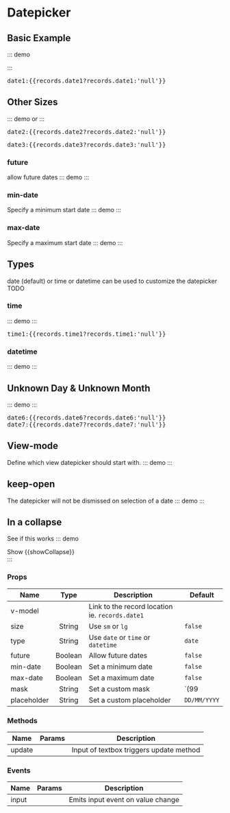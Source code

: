 # Datepicker
## Basic Example

::: demo
<div class="was-validated">
      <form-group>
            <datepicker v-model="records.date1" />
      </form-group>
</div>
:::
<pre class="text-white">date1:{{records.date1?records.date1:'null'}}</pre>

## Other Sizes

::: demo
<datepicker size="sm" v-model="records.date2"/>
or
<datepicker size="lg" v-model="records.date3"/>
:::
<pre class="text-white">date2:{{records.date2?records.date2:'null'}}</pre>
<pre class="text-white">date3:{{records.date3?records.date3:'null'}}</pre>

### future
allow future dates
::: demo
<datepicker future v-model="records.date4"/>
:::

### min-date
Specify a minimum start date
::: demo
<datepicker min-date="2019-05-01" v-model="records.date5"/>
:::

### max-date
Specify a maximum start date
::: demo
<datepicker max-date="2019-05-01" v-model="records.date5"/>
:::

## Types
date (default) or time or datetime can be used to customize the datepicker
TODO

### time

::: demo
<datepicker type="time" v-model="records.time1"/>
:::
<pre class="text-white">time1:{{records.time1?records.time1:'null'}}</pre>

### datetime

::: demo
<datepicker type="datetime" v-model="records.datetime1"/>
:::
## Unknown Day & Unknown Month
::: demo
<datepicker v-model="records.date6"/>
<datepicker v-model="records.date7"/>
:::
<pre class="text-white">
date6:{{records.date6?records.date6:'null'}}
date7:{{records.date7?records.date7:'null'}}
</pre>

## View-mode
Define which view datepicker should start with.
::: demo
<datepicker view-mode="decades" v-model="records.date8"/>
:::

## keep-open
The datepicker will not be dismissed on selection of a date
::: demo
<datepicker keep-open v-model="records.date9"/>
:::

## In a collapse
See if this works
::: demo
<div>
<btn @click.native="showCollapse=!showCollapse">Show</btn>
<collapse :show="showCollapse">
      <datepicker v-model="records.date10"/>
</collapse>
{{showCollapse}}
</div>
:::

### Props
Name        | Type   | Description | Default
----        | :----: | ----------- | -----
v-model     |        | Link to the record location ie. `records.date1` | 
size        | String | Use `sm` or `lg`                                | `false`
type        | String | Use `date` or `time` or `datetime`              | `date`
future      | Boolean| Allow future dates                              | `false`
min-date    | Boolean| Set a minimum date                              | `false`
max-date    | Boolean| Set a maximum date                              | `false`
mask        | String | Set a custom mask                               | `(99|--)/(99|--)/9999`
placeholder | String | Set a custom placeholder                        | `DD/MM/YYYY`

### Methods
Name             | Params | Description
---------------- | -------| -------------------
update           |        | Input of textbox triggers update method

### Events
Name             | Params | Description
---------------- | -------| -------------------
input            |        | Emits input event on value change 

<script>
export default {
	data () {
      	return {
                  showCollapse:false,
      		records:{
      			date1:'1978-10-02',
      			date2:null,
      			date3:null,
      			date4:null,
                        date5:null,
                        date6:'2010-02-00',
                        date7:'2010-00-00',
                        date8:null,
                        date9:null,
      			date10:null,
      			time1:'01:02',
      			datetime1:null,
      		},
      	}
  	},
}
</script>
